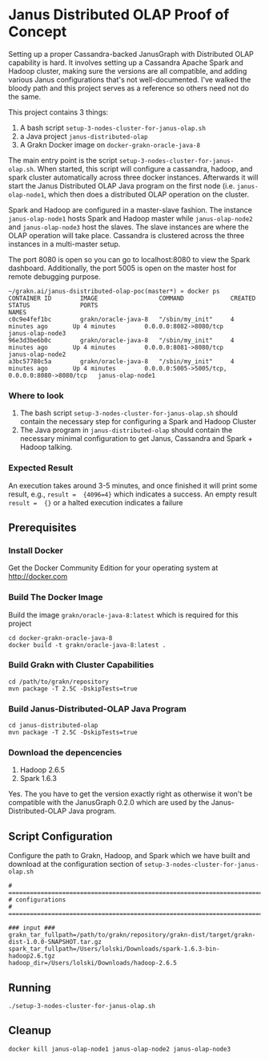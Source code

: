 # Janus Distributed OLAP Proof of Concept
Setting up a proper Cassandra-backed JanusGraph with Distributed OLAP capability is hard. It involves setting up a Cassandra Apache Spark and Hadoop cluster, making sure the versions are all compatible, and adding various Janus configurations that's not well-documented. I've walked the bloody path and this project serves as a reference so others need not do the same.

This project contains 3 things:
1. A bash script `setup-3-nodes-cluster-for-janus-olap.sh`
2. a Java project `janus-distributed-olap`
3. A Grakn Docker image on `docker-grakn-oracle-java-8`

The main entry point is the script `setup-3-nodes-cluster-for-janus-olap.sh`. When started, this script will configure a cassandra, hadoop, and spark cluster automatically across three docker instances. Afterwards it will start the Janus Distributed OLAP Java program on the first node (i.e. `janus-olap-node1`, which then does a distributed OLAP operation on the cluster.

Spark and Hadoop are configured in a master-slave fashion. The instance `janus-olap-node1` hosts Spark and Hadoop master while `janus-olap-node2` and `janus-olap-node3` host the slaves. The slave instances are where the OLAP operation will take place. Cassandra is clustered across the three instances in a multi-master setup.

The port 8080 is open so you can go to localhost:8080 to view the Spark dashboard. Additionally, the port 5005 is open on the master host for remote debugging purpose.
```
~/grakn.ai/janus-dsistributed-olap-poc(master*) » docker ps
CONTAINER ID        IMAGE                 COMMAND             CREATED             STATUS              PORTS                                            NAMES
c0c9e4fef1bc        grakn/oracle-java-8   "/sbin/my_init"     4 minutes ago       Up 4 minutes        0.0.0.0:8082->8080/tcp                           janus-olap-node3
96e3d3be6b0c        grakn/oracle-java-8   "/sbin/my_init"     4 minutes ago       Up 4 minutes        0.0.0.0:8081->8080/tcp                           janus-olap-node2
a3bc57780c5a        grakn/oracle-java-8   "/sbin/my_init"     4 minutes ago       Up 4 minutes        0.0.0.0:5005->5005/tcp, 0.0.0.0:8080->8080/tcp   janus-olap-node1
```

### Where to look
1. The bash script `setup-3-nodes-cluster-for-janus-olap.sh` should contain the necessary step for configuring a Spark and Hadoop Cluster
2. The Java program in `janus-distributed-olap` should contain the necessary minimal configuration to get Janus, Cassandra and Spark + Hadoop talking.

### Expected Result
An execution takes around 3-5 minutes, and once finished it will print some result, e.g., `result =  {4096=4}` which indicates a success. An empty result `result =  {}` or a halted execution indicates a failure

## Prerequisites
### Install Docker
Get the Docker Community Edition for your operating system at http://docker.com

### Build The Docker Image
Build the image `grakn/oracle-java-8:latest` which is required for this project
```
cd docker-grakn-oracle-java-8
docker build -t grakn/oracle-java-8:latest .
```

### Build Grakn with Cluster Capabilities
```
cd /path/to/grakn/repository
mvn package -T 2.5C -DskipTests=true
```

### Build Janus-Distributed-OLAP Java Program
```
cd janus-distributed-olap
mvn package -T 2.5C -DskipTests=true
```

### Download the depencencies
1. Hadoop 2.6.5
2. Spark 1.6.3

Yes. The you have to get the version exactly right as otherwise it won't be compatible with the JanusGraph 0.2.0 which are used by the Janus-Distributed-OLAP Java program.

## Script Configuration
Configure the path to Grakn, Hadoop, and Spark which we have built and download at the configuration section of `setup-3-nodes-cluster-for-janus-olap.sh`
```
# ====================================================================================
# configurations
# ====================================================================================

### input ###
grakn_tar_fullpath=/path/to/grakn/repository/grakn-dist/target/grakn-dist-1.0.0-SNAPSHOT.tar.gz
spark_tar_fullpath=/Users/lolski/Downloads/spark-1.6.3-bin-hadoop2.6.tgz
hadoop_dir=/Users/lolski/Downloads/hadoop-2.6.5

```

## Running
`./setup-3-nodes-cluster-for-janus-olap.sh`

## Cleanup
`docker kill janus-olap-node1 janus-olap-node2 janus-olap-node3`
